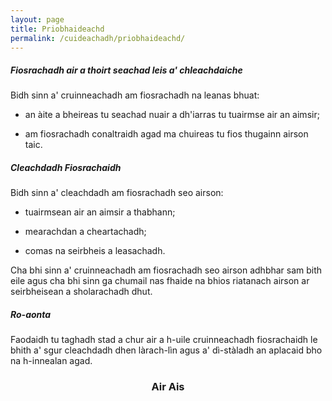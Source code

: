 ```yaml
---
layout: page
title: Priobhaideachd
permalink: /cuideachadh/priobhaideachd/
---
```


##### Fiosrachadh air a thoirt seachad leis a' chleachdaiche

Bidh sinn a' cruinneachadh am fiosrachadh na leanas bhuat:

* an àite a bheireas tu seachad nuair a dh'iarras tu tuairmse air an aimsir;

* am fiosrachadh conaltraidh agad ma chuireas tu fios thugainn airson taic.

##### Cleachdadh Fiosrachaidh

Bidh sinn a' cleachdadh am fiosrachadh seo airson:

* tuairmsean air an aimsir a thabhann;

* mearachdan a cheartachadh;

* comas na seirbheis a leasachadh.

Cha bhi sinn a' cruinneachadh am fiosrachadh seo airson adhbhar sam bith eile agus cha bhi sinn ga chumail nas fhaide na bhios riatanach airson ar seirbheisean a sholarachadh dhut.

##### Ro-aonta

Faodaidh tu taghadh stad a chur air a h-uile cruinneachadh fiosrachaidh le bhith a' sgur cleachdadh dhen làrach-lìn agus a' dì-stàladh an aplacaid bho na h-innealan agad.

<h3 style="text-align: center"><a href="/cuideachadh" style="text-decoration: none"><i class="fas fa-arrow-circle-left"></i> Air Ais</a></h3>
